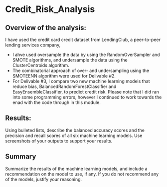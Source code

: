 # Credit_Risk_Analysis
##	Overview of the analysis: 
 I have used the credit card credit dataset from LendingClub, a peer-to-peer lending services company, 
 - I ahve used oversample the data by using the RandomOverSampler and SMOTE algorithms, and undersample the data using the ClusterCentroids algorithm. 
 - The combinatorial approach of over- and undersampling using the SMOTEENN algorithm were used for Delivable #2. 
 - For Delivable #3, I compare two new machine learning models that reduce bias, BalancedRandomForestClassifier and EasyEnsembleClassifier, to predict credit risk. 
 Please note that I did ran into some programming errors, however I continued to work towards the enad with the code through in this module.
## Results: 
Using bulleted lists, describe the balanced accuracy scores and the precision and recall scores of all six machine learning models. Use screenshots of your outputs to support your results.
##	Summary
Summarize the results of the machine learning models, and include a recommendation on the model to use, if any. If you do not recommend any of the models, justify your reasoning.

